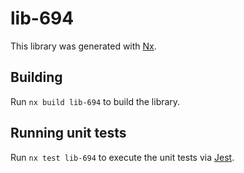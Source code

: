 # lib-694

This library was generated with [Nx](https://nx.dev).

## Building

Run `nx build lib-694` to build the library.

## Running unit tests

Run `nx test lib-694` to execute the unit tests via [Jest](https://jestjs.io).
